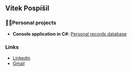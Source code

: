 ## Vítek Pospíšil

### 👨‍💻Personal projects

- **Console application in C#:** [Personal records database]()

### Links 
- [Linkedin](https://www.linkedin.com/in/vítek-pospíšil-091b41370)
- [Gmail](mailto:vipospisiltek@gmail.com)
